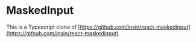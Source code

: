# MaskedInput

This is a Typescript clone of [https://github.com/insin/react-maskedinput](https://github.com/insin/react-maskedinput)
